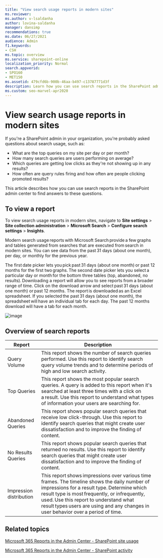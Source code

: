 ```yaml
---
title: "View search usage reports in modern sites"
ms.reviewer: 
ms.author: v-lsaldanha
author: lovina-saldanha
manager: dansimp
recommendations: true
ms.date: 06/27/2021
audience: Admin
f1.keywords:
- CSH
ms.topic: overview
ms.service: sharepoint-online
localization_priority: Normal
search.appverid:
- SPO160
- MET150
ms.assetid: 479cfd6b-900b-46aa-b497-c13787771d3f
description: Learn how you can use search reports in the SharePoint admin center.  
ms.custom: seo-marvel-apr2020
---
```


# View search usage reports in modern sites

If you're a SharePoint admin in your organization, you're probably asked questions about search usage, such as:

- What are the top queries on my site per day or per month? 
- How many search queries are users performing on average? 
- Which queries are getting low clicks as they're not showing up in any results?
- How often are query rules firing and how often are people clicking promoted results?

This article describes how you can use search reports in the SharePoint admin center to find answers to these questions.

## To view a report

To view search usage reports in modern sites, navigate to **Site settings** > **Site collection administration** > **Microsoft Search** > **Configure search settings** > **Insights**.

Modern search usage reports with Microsoft Search provide a few graphs and tables generated from searches that are executed from search in modern sites. You can see data from the past 31 days (about one month), per day, or monthly for the previous year.  

The first date picker lets you pick past 31 days (about one month) or past 12 months for the first two graphs. The second date picker lets you select a particular day or month for the bottom three tables (top, abandoned, no results). Downloading a report will allow you to see reports from a broader range of time. Click on the download arrow and select past 31 days (about one month) or past 12 months. The report is downloaded as an Excel spreadsheet. If you selected the past 31 days (about one month), the spreadsheet will have an individual tab for each day. The past 12 months download will have a tab for each month.  

![image](https://user-images.githubusercontent.com/7104873/138763443-9b82e1a7-1e53-45de-8857-8713c39dea30.png)

## Overview of search reports 

|Report    |Description    |
|---------|---------|
|Query Volume     |  This report shows the number of search queries performed. Use this report to identify search query volume trends and to determine periods of high and low search activity.|
|Top Queries       |  This report shows the most popular search queries. A query is added to this report when it's searched at least three times with a click on a result. Use this report to understand what types of information your users are searching for.|
|Abandoned Queries   |  This report shows popular search queries that receive low click-through. Use this report to identify search queries that might create user dissatisfaction and to improve the finding of content.|
|No Results Queries     |  This report shows popular search queries that returned no results. Use this report to identify search queries that might create user dissatisfaction and to improve the finding of content.|
|Impression distribution     |   This report shows impressions over various time frames. The timeline shows the daily number of impressions for a result type. Determine which result type is most frequently, or infrequently, used. Use this report to understand what result types users are using and any changes in user behavior over a period of time.       |

## Related topics

[Microsoft 365 Reports in the Admin Center - SharePoint site usage](/microsoft-365/admin/activity-reports/sharepoint-site-usage-ww?view=o365-worldwide&preserve-view=true)

[Microsoft 365 Reports in the Admin Center - SharePoint activity](/microsoft-365/admin/activity-reports/sharepoint-activity-ww?view=o365-worldwide&preserve-view=true) 


